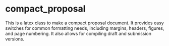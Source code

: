 # compact_proposal
This is a latex class to make a compact proposal document. It provides easy switches for common formatting needs, including margins, headers, figures, and page numbering. It also allows for compiling draft and submission versions.
